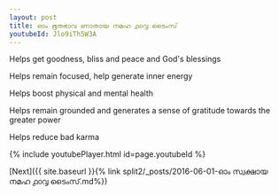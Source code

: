 ```yaml
---
layout: post
title: ഓം ഭൂതഭാവ ണാതായ നമഹ ൧൦൮ ടൈംസ്
youtubeId: Jlo9iTh5W3A
---
```

 
 
Helps get goodness, bliss and peace and God's blessings
 
Helps remain focused, help generate inner energy 
 
Helps boost physical and mental health 
 
Helps remain grounded and generates a sense of gratitude towards the greater power 
 
Helps reduce bad karma
 
 
 
 


{% include youtubePlayer.html id=page.youtubeId %}
 
[Next]({{ site.baseurl }}{% link  split2/_posts/2016-06-01-ഓം സ്വക്ഷായ നമഹ ൧൦൮ ടൈംസ്.md%})
 
